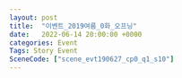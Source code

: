 ```yaml
---
layout: post
title:  "이벤트_2019여름_0화_오프닝"
date:   2022-06-14 20:00:00 +0000
categories: Event
Tags: Story Event
SceneCode: ["scene_evt190627_cp0_q1_s10"]
---
```


